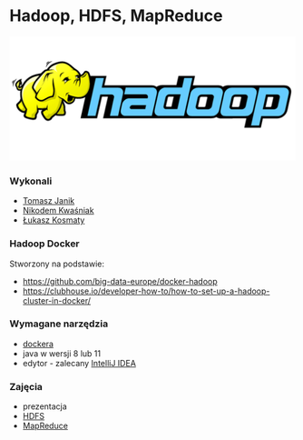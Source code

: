 # Hadoop, HDFS, MapReduce

![hadoop](./imgs/hadoop.png)

### Wykonali

- [Tomasz Janik](https://github.com/tomasz-janik)
- [Nikodem Kwaśniak](https://github.com/nkwasniak)
- [Łukasz Kosmaty](https://github.com/lukmccall)

### Hadoop Docker

Stworzony na podstawie:

- https://github.com/big-data-europe/docker-hadoop
- https://clubhouse.io/developer-how-to/how-to-set-up-a-hadoop-cluster-in-docker/

### Wymagane narzędzia

- [dockera](https://docs.docker.com/desktop/)
- java w wersji 8 lub 11
- edytor - zalecany [IntelliJ IDEA](https://www.jetbrains.com/idea/)

### Zajęcia

- prezentacja
- [HDFS](https://github.com/lukmccall/hadoop/blob/master/hdfs.md)
- [MapReduce](https://github.com/lukmccall/hadoop/blob/master/map-reduce/map-reduce.md)

